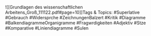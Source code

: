 
![[Grundlagen des wissenschaftlichen Arbeitens_Groß_111122.pdf#page=10]]Tags & Topics:
   #Superlative
   #Gebrauch
   #Widersprche
   #ZeichnungenBalzert
   #Kritik
   #Diagramme
   #BalkendiagrammeOrganigramme
   #Fragwrdigkeiten
   #Adjektiv
   #Stze
   #Komparative
   #Liniendiagramme
   #Sulen